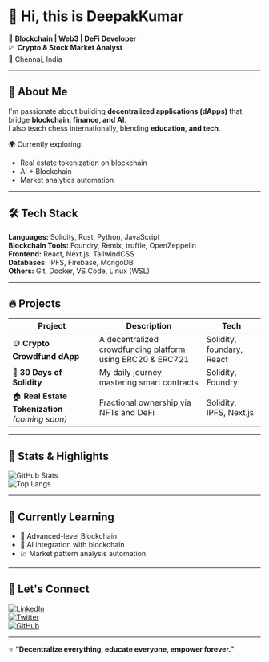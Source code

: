 # 👋 Hi, this is DeepakKumar  

🚀 **Blockchain | Web3 | DeFi Developer**  
💹 **Crypto & Stock Market Analyst**    
📍 Chennai, India  

---

## 🧠 About Me  

I'm passionate about building **decentralized applications (dApps)** that bridge **blockchain, finance, and AI**.  
I also teach chess internationally, blending **education, and tech**.  

🌍 Currently exploring:  
- Real estate tokenization on blockchain   
- AI + Blockchain 
- Market analytics automation  

---

## 🛠️ Tech Stack  

**Languages:** Solidity, Rust, Python, JavaScript  
**Blockchain Tools:** Foundry, Remix, truffle, OpenZeppelin  
**Frontend:** React, Next.js, TailwindCSS  
**Databases:** IPFS, Firebase, MongoDB  
**Others:** Git, Docker, VS Code, Linux (WSL)  

---

## 🔥 Projects  

| Project | Description | Tech |
|----------|--------------|------|
| 🪙 **Crypto Crowdfund dApp** | A decentralized crowdfunding platform using ERC20 & ERC721 | Solidity, foundary, React |
| 🧩 **30 Days of Solidity** | My daily journey mastering smart contracts | Solidity, Foundry |
| 🏠 **Real Estate Tokenization** *(coming soon)* | Fractional ownership via NFTs and DeFi | Solidity, IPFS, Next.js |

---

## 🧩 Stats & Highlights  

![GitHub Stats](https://github-readme-stats.vercel.app/api?username=Deepakkumar2206&show_icons=true&theme=tokyonight)  
![Top Langs](https://github-readme-stats.vercel.app/api/top-langs/?username=Deepakkumar2206&exclude_repo=repo1,repo2&hide=C)

---

## 🧠 Currently Learning  

- 🦀 Advanced-level Blockchain 
- 🧩 AI integration with blockchain  
- 📈 Market pattern analysis automation  

---

## 💬 Let's Connect  

[![LinkedIn](https://img.shields.io/badge/LinkedIn-DeepakKumar-blue?style=flat-square&logo=linkedin)](https://www.linkedin.com/in/deepakkumar-j)  
[![Twitter](https://img.shields.io/badge/Twitter-@DeepakCrypto-blue?style=flat-square&logo=twitter)](https://x.com/Deepakkumar_226)   
[![GitHub](https://img.shields.io/badge/GitHub-Follow-black?style=flat-square&logo=github)](https://github.com/Deepakkumar2206)  

---

⭐ **“Decentralize everything, educate everyone, empower forever.”**
